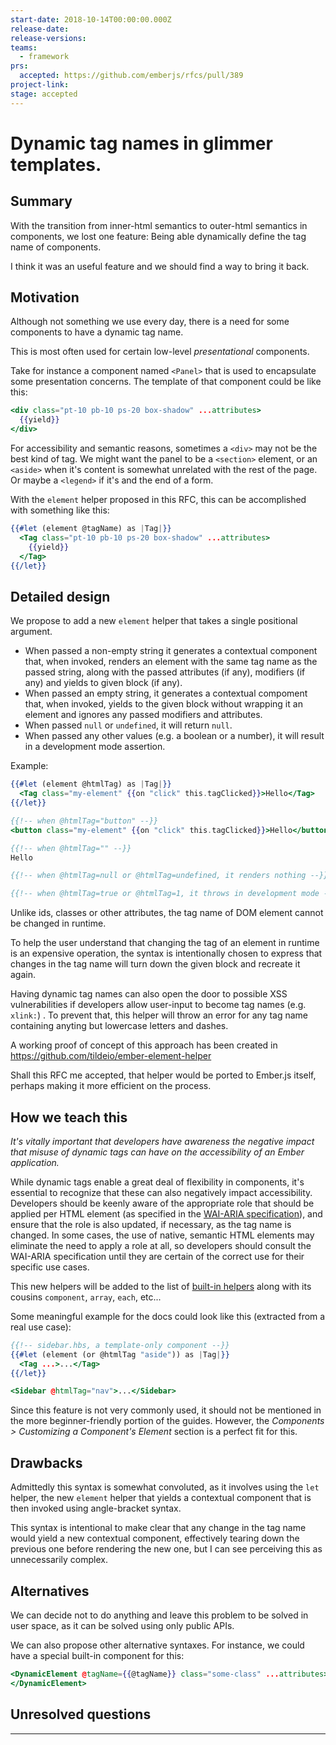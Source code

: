 ```yaml
---
start-date: 2018-10-14T00:00:00.000Z
release-date:
release-versions: 
teams: 
  - framework
prs:
  accepted: https://github.com/emberjs/rfcs/pull/389
project-link: 
stage: accepted
---
```


# Dynamic tag names in glimmer templates.

## Summary

With the transition from inner-html semantics to outer-html semantics in components, we lost one feature: Being
able dynamically define the tag name of components.

I think it was an useful feature and we should find a way to bring it back.

## Motivation

Although not something we use every day, there is a need for some components to have a dynamic tag name.

This is most often used for certain low-level _presentational_ components.

Take for instance a component named `<Panel>` that is used to encapsulate some presentation concerns.
The template of that component could be like this:

```hbs
<div class="pt-10 pb-10 ps-20 box-shadow" ...attributes>
  {{yield}}
</div>
```

For accessibility and semantic reasons, sometimes a `<div>` may not be the best kind of tag.
We might want the panel to be a `<section>` element, or an `<aside>` when it's content is somewhat unrelated
with the rest of the page. Or maybe a `<legend>` if it's and the end of a form.

With the `element` helper proposed in this RFC, this can be accomplished with something like this:

```hbs
{{#let (element @tagName) as |Tag|}}
  <Tag class="pt-10 pb-10 ps-20 box-shadow" ...attributes>
    {{yield}}
  </Tag>
{{/let}}
```

## Detailed design

We propose to add a new `element` helper that takes a single positional argument.

* When passed a non-empty string it generates a contextual component that, when invoked, renders an element with the same tag name as the passed string, along with the passed attributes (if any), modifiers (if any) and yields to given block (if any).
* When passed an empty string, it generates a contextual compoment that, when invoked, yields to the given block without wrapping it an element and ignores any passed modifiers and attributes.
* When passed `null` or `undefined`, it will return `null`.
* When passed any other values (e.g. a boolean or a number), it will result in a development mode assertion.

Example:

```hbs
{{#let (element @htmlTag) as |Tag|}}
  <Tag class="my-element" {{on "click" this.tagClicked}}>Hello</Tag>
{{/let}}

{{!-- when @htmlTag="button" --}}
<button class="my-element" {{on "click" this.tagClicked}}>Hello</button>

{{!-- when @htmlTag="" --}}
Hello

{{!-- when @htmlTag=null or @htmlTag=undefined, it renders nothing --}}

{{!-- when @htmlTag=true or @htmlTag=1, it throws in development mode --}}
```

Unlike ids, classes or other attributes, the tag name of DOM element cannot be changed in runtime.

To help the user understand that changing the tag of an element in runtime is an expensive operation,
the syntax is intentionally chosen to express that changes in the tag name will turn down the given block
and recreate it again.

Having dynamic tag names can also open the door to possible XSS vulnerabilities if developers allow user-input
to become tag names (e.g. `xlink:`) . To prevent that, this helper will throw an error for any tag name containing anyting
but lowercase letters and dashes.

A working proof of concept of this approach has been created in https://github.com/tildeio/ember-element-helper

Shall this RFC me accepted, that helper would be ported to Ember.js itself, perhaps making it more efficient
on the process.

## How we teach this

_It's vitally important that developers have awareness the negative impact that misuse of dynamic tags can have on the accessibility of an Ember application._

While dynamic tags enable a great deal of flexibility in components, it's essential to recognize that these can also negatively impact accessibility. Developers should be keenly aware of the appropriate role that should be applied per HTML element (as specified in the [WAI-ARIA specification](https://www.w3.org/WAI/PF/aria/roles)), and ensure that the role is also updated, if necessary, as the tag name is changed. In some cases, the use of native, semantic HTML elements may eliminate the need to apply a role at all, so developers should consult the WAI-ARIA specification until they are certain of the correct use for their specific use cases.

This new helpers will be added to the list of [built-in helpers](https://emberjs.com/api/ember/release/classes/Ember.Templates.helpers) along
with its cousins `component`, `array`, `each`, etc...

Some meaningful example for the docs could look like this (extracted from a real use case):

```hbs
{{!-- sidebar.hbs, a template-only component --}}
{{#let (element (or @htmlTag "aside")) as |Tag|}}
  <Tag ...>...</Tag>
{{/let}}
```

```hbs
<Sidebar @htmlTag="nav">...</Sidebar>
```

Since this feature is not very commonly used, it should not be mentioned in the more beginner-friendly portion
of the guides. However, the _Components > Customizing a Component's Element_ section is a perfect fit for this.

## Drawbacks

Admittedly this syntax is somewhat convoluted, as it involves using the `let` helper, the new `element`
helper that yields a contextual component that is then invoked using angle-bracket syntax.

This syntax is intentional to make clear that any change in the tag name would yield a new contextual component,
effectively tearing down the previous one before rendering the new one, but I can see perceiving this
as unnecessarily complex.

## Alternatives

We can decide not to do anything and leave this problem to be solved in user space, as it can be
solved using only public APIs.

We can also propose other alternative syntaxes. For instance, we could have a special built-in component for this:

```hbs
<DynamicElement @tagName={{@tagName}} class="some-class" ...attributes>
</DynamicElement>
```

## Unresolved questions

---

